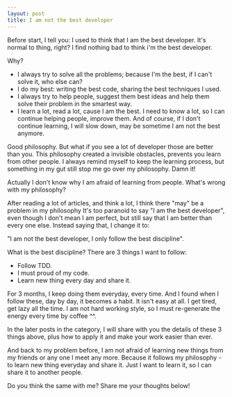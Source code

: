 ```yaml
---
layout: post
title: I am not the best developer
---
```


Before start, I tell you: I used to think that I am the best developer.
It's normal to thing, right? I find nothing bad to think i'm the best developer.

Why?
- I always try to solve all the problems; because I'm the best, if I can't solve it, who else can?
- I do my best: writing the best code, sharing the best techniques I used.
- I always try to help people, suggest them best ideas and help them solve their problem in the smartest way.
- I learn a lot, read a lot, cause I am the best. I need to know a lot, so I can continue helping people, improve them.
And of course, if I don't continue learning, I will slow down, may be sometime I am not the best anymore.

Good philosophy. But what if you see a lot of developer those are better than you. This philosophy created a invisible obstacles, prevents you learn from other people.
I always remind myself to keep the learning process, but something in my gut still stop me go over my philosophy. Damn it!

Actually I don't know why I am afraid of learning from people. What's wrong with my philosophy?

After reading a lot of articles, and think a lot, I think there "may" be a problem in my philosophy
It's too paranoid to say "I am the best developer", even though I don't mean I am perfect, but still say that I am better than every one else.
Instead saying that, I change it to:

"I am not the best developer, I only follow the best discipline".

What is the best discipline? There are 3 things I want to follow:
- Follow TDD. 
- I must proud of my code.
- Learn new thing every day and share it.

For 3 months, I keep doing them everyday, every time. And I found when I follow these, day by day, it becomes a habit.
It isn't easy at all. I get tired, get lazy all the time. I am not hard working style, so I must re-generate the energy every time by coffee ^^.

In the later posts in the category, I will share with you the details of these 3 things above, plus how to apply it and make your work easier than ever.

And back to my problem before, I am not afraid of learning new things from my friends or any one I meet any more. Because it follows my philosophy - to learn new thing everyday and share it.
Just  I want to learn it, so I can share it to another people.

Do you think the same with me? Share me your thoughts below!
